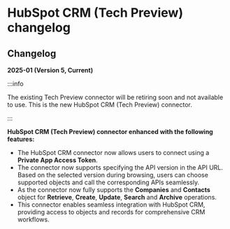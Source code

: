 # HubSpot CRM (Tech Preview) changelog

<head>
  <meta name="guidename" content="Integration"/>
  <meta name="context" content="GUID-f18906e0-e09c-4e0e-9da4-7eef4732fb60"/>
</head>

## Changelog

**2025-01 (Version 5, Current)**

:::info

The existing Tech Preview connector will be retiring soon and not available to use. This is the new HubSpot CRM (Tech Preview) connector.

:::

**HubSpot CRM (Tech Preview) connector enhanced with the following features:**

- The HubSpot CRM connector now allows users to connect using a **Private App Access Token**.
- The connector now supports specifying the API version in the API URL. Based on the selected version during browsing, users can choose supported objects and call the corresponding APIs seamlessly.
- As the connector now fully supports the **Companies** and **Contacts** object for **Retrieve**, **Create**, **Update**, **Search** and **Archive** operations. 
- This connector enables seamless integration with HubSpot CRM, providing access to objects and records for comprehensive CRM workflows.